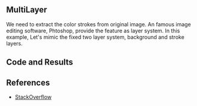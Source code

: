 ## MultiLayer

We need to extract the color strokes from original image.
An famous image editing software, Phtoshop, provide the feature as layer system.
In this example, Let's mimic the fixed two layer system, background and stroke layers.

## Code and Results


## References

- [StackOverflow]() 
